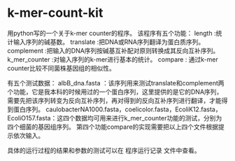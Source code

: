 # k-mer-count-kit
用python写的一个关于k-mer counter的程序。
该程序有五个功能：
	length :统计输入序列的碱基数。
	translate :把DNA或RNA序列翻译为蛋白质序列。
	complement :把输入的DNA序列按碱基互补配对原则转换成其反向互补序列。
	k_mer_counter :对输入序列的k-mer进行基本的统计。
	compare : 通过k-mer counter比较不同菌株基因组的相似性。

有五个测试数据：
albB_dna.fasta ：该序列用来测试translate和complement两个功能，它是我本科的时候用过的一个蛋白序列，这里提供的是它的DNA序列，需要先把该序列转变为反向互补序列，再对得到的反向互补序列进行翻译，才能得到蛋白序列。
caulobacterNA1000.fasta，coelicolor.fasta，EcoliK12.fasta，EcoliO157.fasta：这四个数据均可用来进行k_mer_counter功能的测试，分别为四个细菌的基因组序列。
第四个功能compare的实现需要把以上四个文件根据提示依次输入。

具体的运行过程的结果和参数的测试可以在 程序运行记录 文件中查看。